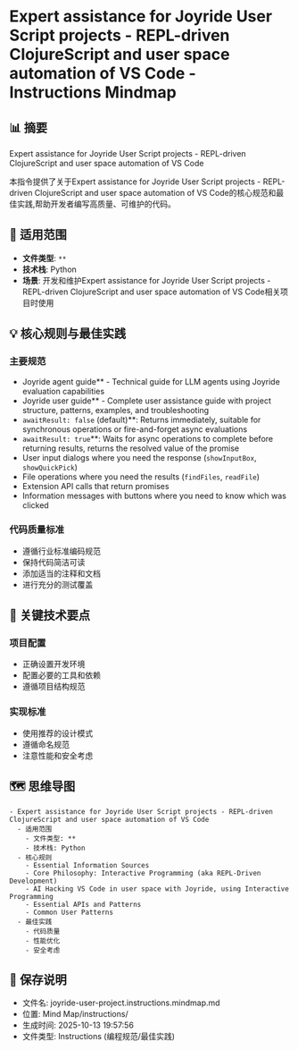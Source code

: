# Expert assistance for Joyride User Script projects - REPL-driven ClojureScript and user space automation of VS Code - Instructions Mindmap

## 📊 摘要
Expert assistance for Joyride User Script projects - REPL-driven ClojureScript and user space automation of VS Code

本指令提供了关于Expert assistance for Joyride User Script projects - REPL-driven ClojureScript and user space automation of VS Code的核心规范和最佳实践,帮助开发者编写高质量、可维护的代码。

## 🎯 适用范围
- **文件类型**: `**`
- **技术栈**: Python
- **场景**: 开发和维护Expert assistance for Joyride User Script projects - REPL-driven ClojureScript and user space automation of VS Code相关项目时使用

## 💡 核心规则与最佳实践

### 主要规范
- Joyride agent guide** - Technical guide for LLM agents using Joyride evaluation capabilities
- Joyride user guide** - Complete user assistance guide with project structure, patterns, examples, and troubleshooting
- `awaitResult: false` (default)**: Returns immediately, suitable for synchronous operations or fire-and-forget async evaluations
- `awaitResult: true`**: Waits for async operations to complete before returning results, returns the resolved value of the promise
- User input dialogs where you need the response (`showInputBox`, `showQuickPick`)
- File operations where you need the results (`findFiles`, `readFile`)
- Extension API calls that return promises
- Information messages with buttons where you need to know which was clicked

### 代码质量标准
- 遵循行业标准编码规范
- 保持代码简洁可读
- 添加适当的注释和文档
- 进行充分的测试覆盖

## 📝 关键技术要点

### 项目配置
- 正确设置开发环境
- 配置必要的工具和依赖
- 遵循项目结构规范

### 实现标准
- 使用推荐的设计模式
- 遵循命名规范
- 注意性能和安全考虑

## 🗺️ 思维导图

```mindmap
- Expert assistance for Joyride User Script projects - REPL-driven ClojureScript and user space automation of VS Code
  - 适用范围
    - 文件类型: **
    - 技术栈: Python
  - 核心规则
    - Essential Information Sources
    - Core Philosophy: Interactive Programming (aka REPL-Driven Development)
    - AI Hacking VS Code in user space with Joyride, using Interactive Programming
    - Essential APIs and Patterns
    - Common User Patterns
  - 最佳实践
    - 代码质量
    - 性能优化
    - 安全考虑
```

## 💾 保存说明
- 文件名: joyride-user-project.instructions.mindmap.md
- 位置: Mind Map/instructions/
- 生成时间: 2025-10-13 19:57:56
- 文件类型: Instructions (编程规范/最佳实践)
